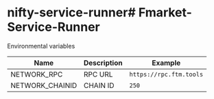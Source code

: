 # nifty-service-runner# Fmarket-Service-Runner

Environmental variables

| Name             | Description               | Example                                      |
| ---------------- | ------------------------- | -------------------------------------------- |
| NETWORK_RPC      | RPC URL                   | `https://rpc.ftm.tools`                      |
| NETWORK_CHAINID  | CHAIN ID                  | `250`                                        |

